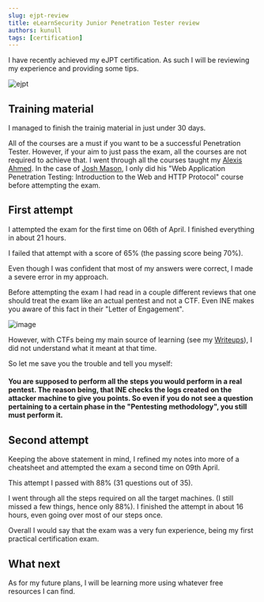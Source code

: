 ```yaml
---
slug: ejpt-review
title: eLearnSecurity Junior Penetration Tester review
authors: kunull
tags: [certification]
---
```


I have recently achieved my eJPT certification.
As such I will be reviewing my experience and providing some tips.

<!-- truncate -->

![ejpt](https://github.com/Kunull/Blog/assets/110326359/a444c80e-1495-41b9-8fa6-c6c72bfdd45c)


## Training material
I managed to finish the trainig material in just under 30 days.

All of the courses are a must if you want to be a successful Penetration Tester. However, if your aim to just pass the exam, all the courses are not required to achieve that.
I went through all the courses taught my [Alexis Ahmed](https://www.linkedin.com/in/alexisahmed/?originalSubdomain=ke).
In the case of [Josh Mason](https://www.linkedin.com/in/joshuacmason/), I only did his "Web Application Penetration Testing: Introduction to the Web and HTTP Protocol" course before attempting the exam.


## First attempt
I attempted the exam for the first time on 06th of April. I finished everything in about 21 hours.

I failed that attempt with a score of 65% (the passing score being 70%).

Even though I was confident that most of my answers were correct, I made a severe error in my approach.

Before attempting the exam I had read in a couple different reviews that one should treat the exam like an actual pentest and not a CTF. Even INE makes you aware of this fact in their "Letter of Engagement".

![image](https://github.com/Kunull/Blog/assets/110326359/5e447490-fb1f-45a3-adab-bfbc1bb2c7ae)

However, with CTFs being my main source of learning (see my [Writeups](https://writeups-kunull.vercel.app/)), I did not understand what it meant at that time. 

So let me save you the trouble and tell you myself: 

#### You are supposed to perform all the steps you would perform in a real pentest. The reason being, that INE checks the logs created on the attacker machine to give you points. So even if you do not see a question pertaining to a certain phase in the "Pentesting methodology", you still must perform it.



## Second attempt
Keeping the above statement in mind, I refined my notes into more of a cheatsheet and attempted the exam a second time on 09th April.

This attempt I passed with 88% (31 questions out of 35).

I went through all the steps required on all the target machines. (I still missed a few things, hence only 88%). I finished the attempt in about 16 hours, even going over most of our steps once.

Overall I would say that the exam was a very fun experience, being my first practical certification exam.


## What next
As for my future plans, I will be learning more using whatever free resources I can find.
